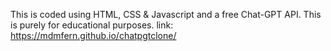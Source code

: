 This is coded using HTML, CSS & Javascript and a free Chat-GPT API. 
This is purely for educational purposes.
link: https://mdmfern.github.io/chatpgtclone/
